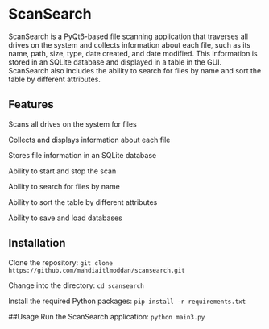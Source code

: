 # ScanSearch
ScanSearch is a PyQt6-based file scanning application that traverses all drives on the system and collects information about each file, such as its name, path, size, type, date created, and date modified. This information is stored in an SQLite database and displayed in a table in the GUI. ScanSearch also includes the ability to search for files by name and sort the table by different attributes.


## Features
Scans all drives on the system for files

Collects and displays information about each file

Stores file information in an SQLite database

Ability to start and stop the scan

Ability to search for files by name

Ability to sort the table by different attributes

Ability to save and load databases


## Installation
Clone the repository:
`git clone https://github.com/mahdiaitlmoddan/scansearch.git`

Change into the directory:
`cd scansearch`

Install the required Python packages:
`pip install -r requirements.txt`

##Usage
Run the ScanSearch application:
`python main3.py`
